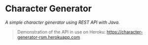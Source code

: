 # Character Generator
_A simple character generator using REST API with Java._
 
>Demonstration of the API in use on Heroku: https://character-generator-rsm.herokuapp.com

